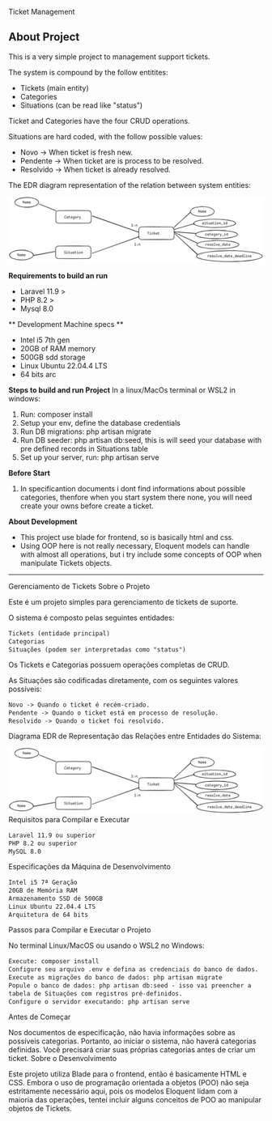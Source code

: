 
<p> Ticket Management </p>

## About Project

This is a very simple project to management support tickets.

The system is compound by the follow entitites:
- Tickets (main entity)
- Categories
- Situations (can be read like "status")

Ticket and Categories have the four CRUD operations.

Situations are hard coded, with the follow possible values:
- Novo -> When ticket is fresh new.
- Pendente -> When ticket are is process to be resolved.
- Resolvido -> When ticket is already resolved.

The EDR diagram representation of the relation between system entities:

![EDR representation of system entities relation](https://github.com/GabrielDantasDs/ticket-management/blob/master/public/uml.png)

**Requirements to build an run**
- Laravel 11.9 >
- PHP 8.2 >
- Mysql 8.0

** Development Machine specs ** 
- Intel i5 7th gen
- 20GB of RAM memory
- 500GB sdd storage
- Linux Ubuntu 22.04.4 LTS
- 64 bits arc

**Steps to build and run Project**
In a linux/MacOs terminal or WSL2 in windows: 
 1. Run: composer install
 2. Setup your env, define the database credentials
 3. Run DB migrations: php artisan migrate
 4. Run DB seeder: php artisan db:seed, this is will seed your database with pre defined records in Situations table
 5. Set up your server, run: php artisan serve

**Before Start**
1. In specificantion documents i dont find informations about possible categories, thenfore when you start system there none, you will need create your owns before create a ticket.

**About Development**
- This project use blade for frontend, so is basically html and css.
- Using OOP here is not really necessary, Eloquent models can handle with almost all operations, but i try include some concepts of OOP when manipulate Tickets objects.

****************************************************************************

Gerenciamento de Tickets
Sobre o Projeto

Este é um projeto simples para gerenciamento de tickets de suporte.

O sistema é composto pelas seguintes entidades:

    Tickets (entidade principal)
    Categorias
    Situações (podem ser interpretadas como "status")

Os Tickets e Categorias possuem operações completas de CRUD.

As Situações são codificadas diretamente, com os seguintes valores possíveis:

    Novo -> Quando o ticket é recém-criado.
    Pendente -> Quando o ticket está em processo de resolução.
    Resolvido -> Quando o ticket foi resolvido.

Diagrama EDR de Representação das Relações entre Entidades do Sistema:

![Representação em EDR](https://github.com/GabrielDantasDs/ticket-management/blob/master/public/uml.png)
Requisitos para Compilar e Executar

    Laravel 11.9 ou superior
    PHP 8.2 ou superior
    MySQL 8.0

Especificações da Máquina de Desenvolvimento

    Intel i5 7ª Geração
    20GB de Memória RAM
    Armazenamento SSD de 500GB
    Linux Ubuntu 22.04.4 LTS
    Arquitetura de 64 bits

Passos para Compilar e Executar o Projeto

No terminal Linux/MacOS ou usando o WSL2 no Windows:

    Execute: composer install
    Configure seu arquivo .env e defina as credenciais do banco de dados.
    Execute as migrações do banco de dados: php artisan migrate
    Popule o banco de dados: php artisan db:seed - isso vai preencher a tabela de Situações com registros pré-definidos.
    Configure o servidor executando: php artisan serve

Antes de Começar

Nos documentos de especificação, não havia informações sobre as possíveis categorias. Portanto, ao iniciar o sistema, não haverá categorias definidas. Você precisará criar suas próprias categorias antes de criar um ticket.
Sobre o Desenvolvimento

Este projeto utiliza Blade para o frontend, então é basicamente HTML e CSS. Embora o uso de programação orientada a objetos (POO) não seja estritamente necessário aqui, pois os modelos Eloquent lidam com a maioria das operações, tentei incluir alguns conceitos de POO ao manipular objetos de Tickets.
